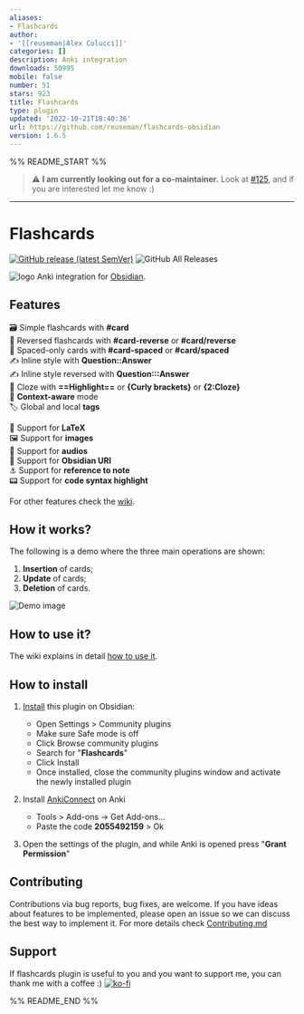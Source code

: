 ```yaml
---
aliases:
- Flashcards
author:
- '[[reuseman|Alex Colucci]]'
categories: []
description: Anki integration
downloads: 50995
mobile: false
number: 51
stars: 923
title: Flashcards
type: plugin
updated: '2022-10-21T18:40:36'
url: https://github.com/reuseman/flashcards-obsidian
version: 1.6.5
---
```


%% README_START %%

> :warning: **I am currently looking out for a co-maintainer.** Look at [#125](https://github.com/reuseman/flashcards-obsidian/issues/125), and if you are interested let me know :)
---

# Flashcards

[![GitHub release (latest SemVer)](https://img.shields.io/github/v/release/reuseman/flashcards-obsidian?style=for-the-badge&sort=semver)](https://github.com/reuseman/flashcards-obsidian/releases/latest)
![GitHub All Releases](https://img.shields.io/github/downloads/reuseman/flashcards-obsidian/total?style=for-the-badge)

![logo](https://raw.githubusercontent.com/reuseman/flashcards-obsidian/HEAD/logo.png)
Anki integration for [Obsidian](https://obsidian.md/).

## Features

🗃️ Simple flashcards with **#card**  
🎴 Reversed flashcards with **#card-reverse** or **#card/reverse**  
📅 Spaced-only cards with **#card-spaced** or **#card/spaced**  
✍️ Inline style with **Question::Answer**  
✍️ Inline style reversed with **Question:::Answer**  
📃 Cloze with **==Highlight==** or **{Curly brackets}** or  **{2:Cloze}**   
🧠 **Context-aware** mode  
🏷️ Global and local **tags**  

🔢 Support for **LaTeX**  
🖼️ Support for **images**  
🎤 Support for **audios**   
🔗 Support for **Obsidian URI**  
⚓ Support for **reference to note**  
📟 Support for **code syntax highlight**

For other features check the [wiki](https://github.com/reuseman/flashcards-obsidian/wiki).

## How it works?

The following is a demo where the three main operations are shown:

1. **Insertion** of cards;
2. **Update** of cards;
3. **Deletion** of cards.

![Demo image](https://raw.githubusercontent.com/reuseman/flashcards-obsidian/HEAD/docs/demo.gif)

## How to use it?

The wiki explains in detail [how to use it](https://github.com/reuseman/flashcards-obsidian/wiki).

## How to install

1. [Install](obsidian://show-plugin?id=flashcards-obsidian) this plugin on Obsidian:

   - Open Settings > Community plugins
   - Make sure Safe mode is off
   - Click Browse community plugins
   - Search for "**Flashcards**"
   - Click Install
   - Once installed, close the community plugins window and activate the newly installed plugin

2. Install [AnkiConnect](https://ankiweb.net/shared/info/2055492159) on Anki
   - Tools > Add-ons -> Get Add-ons...
   - Paste the code **2055492159** > Ok

3. Open the settings of the plugin, and while Anki is opened press "**Grant Permission**"

## Contributing
Contributions via bug reports, bug fixes, are welcome. If you have ideas about features to be implemented, please open an issue so we can discuss the best way to implement it. For more details check [Contributing.md](docs/CONTRIBUTING.md)

## Support
If flashcards plugin is useful to you and you want to support me, you can thank me with a coffee :)
[![ko-fi](https://ko-fi.com/img/githubbutton_sm.svg)](https://ko-fi.com/V7V0ABKAF)


%% README_END %%